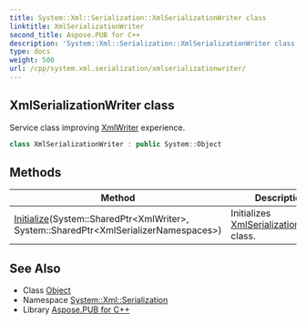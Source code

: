 ```yaml
---
title: System::Xml::Serialization::XmlSerializationWriter class
linktitle: XmlSerializationWriter
second_title: Aspose.PUB for C++
description: 'System::Xml::Serialization::XmlSerializationWriter class. Service class improving XmlWriter experience in C++.'
type: docs
weight: 500
url: /cpp/system.xml.serialization/xmlserializationwriter/
---
```

## XmlSerializationWriter class


Service class improving [XmlWriter](../../system.xml/xmlwriter/) experience.

```cpp
class XmlSerializationWriter : public System::Object
```

## Methods

| Method | Description |
| --- | --- |
| [Initialize](./initialize/)(System::SharedPtr\<XmlWriter\>, System::SharedPtr\<XmlSerializerNamespaces\>) | Initializes [XmlSerializationReader](../xmlserializationreader/) class. |
## See Also

* Class [Object](../../system/object/)
* Namespace [System::Xml::Serialization](../)
* Library [Aspose.PUB for C++](../../)
